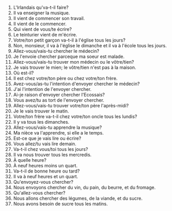 1. L'Irlandais qu'va-t-il faire?
2. Il va enseigner la musique.
3. Il vient de commencer son travail.
4. Il vient de le commencer.
5. Qui vient de vous/te écrire?
6. Le teinturier vient de m'écrire.
7. Votre/ton petit garçon va-t-il à l'église tous les jours?
8. Non, monsieur, il va à l'église le dimanche et il va à l'école tous les
jours.
9. Allez-vous/vais-tu chercher le médecin?
10. Je l'envoie chercher parceque ma soeur est malade.
11. Allez-vous/vais-tu trouver mon médecin ou le vôtre/tien?
12. Je vais trouver le mien; le vôtre/tien n'est pas à la maison.
13. Où est-il?
14. Il est chez votre/ton père ou chez votre/ton frère.
15. Avez-vous/as-tu l'intention d'envoyer chercher le médecin?
16. J'ai l'intention de l'envoyer chercher.
17. Ai-je raison d'envoyer chercher l'Ecossais?
18. Vous avez/tu as tort de l'envoyer chercher.
19. Allez-vous/vais-tu trouver votre/ton père l'après-midi?
20. Je le vais trouver le matin.
21. Votre/ton frère va-t-il chez votre/ton oncle tous les lundis?
22. Il y va tous les dimanches.
23. Allez-vous/vais-tu apprendre la musique?
24. Ma nièce va l'apprendre, si elle a le temps.
25. Est-ce que je vais lire ou écrire?
26. Vous allez/tu vais lire demain.
27. Va-t-il chez vous/toi tous les jours?
28. Il va nous trouver tous les mercredis.
29. À quelle heure?
30. À neuf heures moins un quart.
31. Va-t-il de bonne heure ou tard?
32. Il va à neuf heures et un quart.
33. Qu'envoyez-vous chercher?
34. Nous envoyons chercher du vin, du pain, du beurre, et du fromage.
35. Qu'allez-vous chercher?
36. Nous allons chercher des légumes, de la viande, et du sucre.
37. Nous avons besoin de sucre tous les matins.
